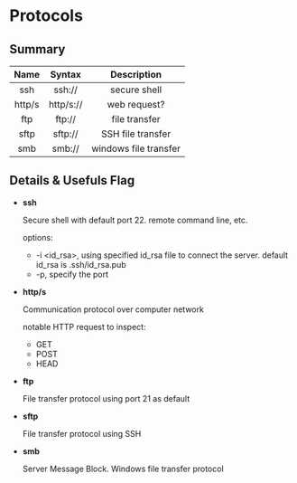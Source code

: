 # Protocols


## Summary
| Name      | Syntax      | Description |
| :-----------: | :-----------: | :-----------:   |
| ssh      | ssh://      | secure shell       |
| http/s      | http/s://   | web request?        |
| ftp      | ftp://   | file transfer        |
| sftp      | sftp://   | SSH file transfer        |
| smb      | smb://   | windows file transfer        |

## Details & Usefuls Flag

- **ssh**

    Secure shell with default port 22. remote command line, etc.
    
    options:
    - -i <id_rsa>, using specified id_rsa file to connect the server. default id_rsa is .ssh/id_rsa.pub 
    - -p, specify the port
- **http/s**

    Communication protocol over computer network
    
    notable HTTP request to inspect:
    - GET
    - POST
    - HEAD

- **ftp**

    File transfer protocol using port 21 as default


- **sftp**

    File transfer protocol using SSH

- **smb**

    Server Message Block. Windows file transfer protocol